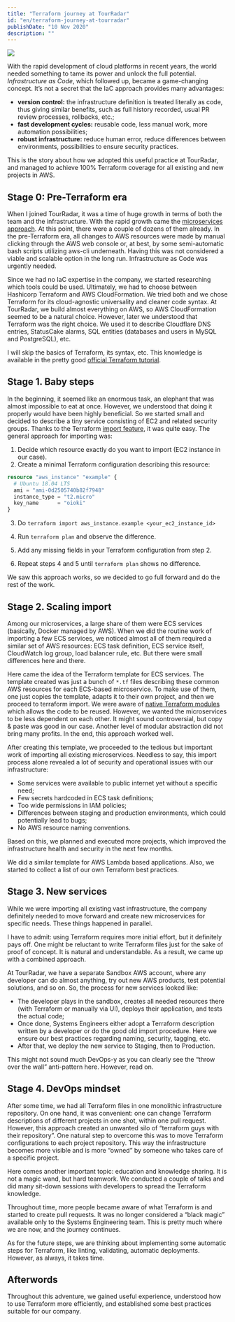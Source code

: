 ```yaml
---
title: "Terraform journey at TourRadar"
id: "en/terraform-journey-at-tourradar"
publishDate: "10 Nov 2020"
description: ""
---
```


![](/assets/blog/terraform-journey-at-tourradar/mars.webp)

With the rapid development of cloud platforms in recent years, the world needed something to tame its power and unlock the full potential. _Infrastructure as Code_, which followed up, became a game-changing concept. It’s not a secret that the IaC approach provides many advantages:

- **version control:** the infrastructure definition is treated literally as code, thus giving similar benefits, such as full history recorded, usual PR review processes, rollbacks, etc.;
- **fast development cycles:** reusable code, less manual work, more automation possibilities;
- **robust infrastructure:** reduce human error, reduce differences between environments, possibilities to ensure security practices.

This is the story about how we adopted this useful practice at TourRadar, and managed to achieve 100% Terraform coverage for all existing and new projects in AWS.


## Stage 0: Pre-Terraform era

When I joined TourRadar, it was a time of huge growth in terms of both the team and the infrastructure. With the rapid growth came the [microservices approach](https://medium.com/tourradar/unleash-the-microservices-7c8347bfb321). At this point, there were a couple of dozens of them already. In the pre-Terraform era, all changes to AWS resources were made by manual clicking through the AWS web console or, at best, by some semi-automatic bash scripts utilizing aws-cli underneath. Having this was not considered a viable and scalable option in the long run. Infrastructure as Code was urgently needed.

Since we had no IaC expertise in the company, we started researching which tools could be used. Ultimately, we had to choose between Hashicorp Terraform and AWS CloudFormation. We tried both and we chose Terraform for its cloud-agnostic universality and cleaner code syntax. At TourRadar, we build almost everything on AWS, so AWS CloudFormation seemed to be a natural choice. However, later we understood that Terraform was the right choice. We used it to describe Cloudflare DNS entries, StatusCake alarms, SQL entities (databases and users in MySQL and PostgreSQL), etc.

I will skip the basics of Terraform, its syntax, etc. This knowledge is available in the pretty good [official Terraform tutorial](https://learn.hashicorp.com/collections/terraform/aws-get-started).


## Stage 1. Baby steps

In the beginning, it seemed like an enormous task, an elephant that was almost impossible to eat at once. However, we understood that doing it properly would have been highly beneficial. So we started small and decided to describe a tiny service consisting of EC2 and related security groups. Thanks to the Terraform [import feature](https://www.terraform.io/docs/import/index.html), it was quite easy. The general approach for importing was:

1. Decide which resource exactly do you want to import (EC2 instance in our case).
2. Create a minimal Terraform configuration describing this resource:

```tf
resource "aws_instance" "example" {
  # Ubuntu 18.04 LTS
  ami = "ami-0d2505740b82f7948"
  instance_type = "t2.micro"
  key_name      = "oioki"
}
```

3. Do `terraform import aws_instance.example <your_ec2_instance_id>`

4. Run `terraform plan` and observe the difference.

5. Add any missing fields in your Terraform configuration from step 2.

6. Repeat steps 4 and 5 until `terraform plan` shows no difference.

We saw this approach works, so we decided to go full forward and do the rest of the work.


## Stage 2. Scaling import

Among our microservices, a large share of them were ECS services (basically, Docker managed by AWS). When we did the routine work of importing a few ECS services, we noticed almost all of them required a similar set of AWS resources: ECS task definition, ECS service itself, CloudWatch log group, load balancer rule, etc. But there were small differences here and there.

Here came the idea of the Terraform template for ECS services. The template created was just a bunch of `*.tf` files describing these common AWS resources for each ECS-based microservice. To make use of them, one just copies the template, adapts it to their own project, and then we proceed to terraform import. We were aware of [native Terraform modules](https://www.terraform.io/docs/configuration/modules.html) which allows the code to be reused. However, we wanted the microservices to be less dependent on each other. It might sound controversial, but copy & paste was good in our case. Another level of modular abstraction did not bring many profits. In the end, this approach worked well.

After creating this template, we proceeded to the tedious but important work of importing all existing microservices. Needless to say, this import process alone revealed a lot of security and operational issues with our infrastructure:

- Some services were available to public internet yet without a specific need;
- Few secrets hardcoded in ECS task definitions;
- Too wide permissions in IAM policies;
- Differences between staging and production environments, which could potentially lead to bugs;
- No AWS resource naming conventions.

Based on this, we planned and executed more projects, which improved the infrastructure health and security in the next few months.

We did a similar template for AWS Lambda based applications. Also, we started to collect a list of our own Terraform best practices.


## Stage 3. New services

While we were importing all existing vast infrastructure, the company definitely needed to move forward and create new microservices for specific needs. These things happened in parallel.

I have to admit: using Terraform requires more initial effort, but it definitely pays off. One might be reluctant to write Terraform files just for the sake of proof of concept. It is natural and understandable. As a result, we came up with a combined approach.

At TourRadar, we have a separate Sandbox AWS account, where any developer can do almost anything, try out new AWS products, test potential solutions, and so on. So, the process for new services looked like:

- The developer plays in the sandbox, creates all needed resources there (with Terraform or manually via UI), deploys their application, and tests the actual code;
- Once done, Systems Engineers either adopt a Terraform description written by a developer or do the good old import procedure. Here we ensure our best practices regarding naming, security, tagging, etc.
- After that, we deploy the new service to Staging, then to Production.

This might not sound much DevOps-y as you can clearly see the “throw over the wall” anti-pattern here. However, read on.


## Stage 4. DevOps mindset

After some time, we had all Terraform files in one monolithic infrastructure repository. On one hand, it was convenient: one can change Terraform descriptions of different projects in one shot, within one pull request. However, this approach created an unwanted silo of “terraform guys with their repository”. One natural step to overcome this was to move Terraform configurations to each project repository. This way the infrastructure becomes more visible and is more “owned” by someone who takes care of a specific project.

Here comes another important topic: education and knowledge sharing. It is not a magic wand, but hard teamwork. We conducted a couple of talks and did many sit-down sessions with developers to spread the Terraform knowledge.

Throughout time, more people became aware of what Terraform is and started to create pull requests. It was no longer considered a “black magic” available only to the Systems Engineering team. This is pretty much where we are now, and the journey continues.

As for the future steps, we are thinking about implementing some automatic steps for Terraform, like linting, validating, automatic deployments. However, as always, it takes time.

## Afterwords

Throughout this adventure, we gained useful experience, understood how to use Terraform more efficiently, and established some best practices suitable for our company.
